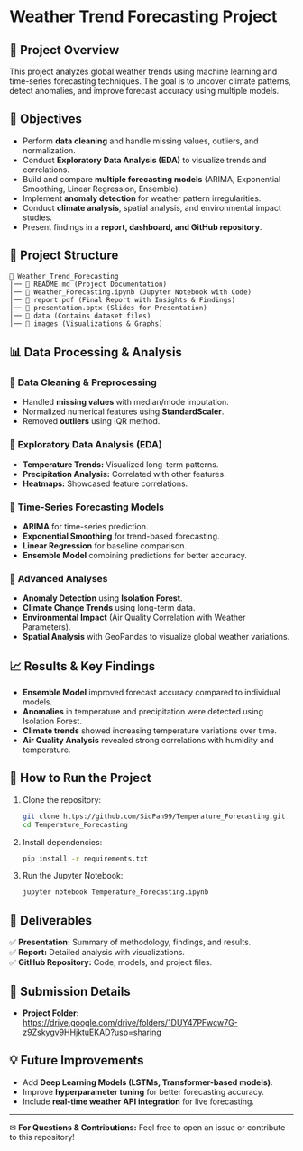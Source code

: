 # Weather Trend Forecasting Project

## 📌 **Project Overview**
This project analyzes global weather trends using machine learning and time-series forecasting techniques. The goal is to uncover climate patterns, detect anomalies, and improve forecast accuracy using multiple models.

## 🎯 **Objectives**
- Perform **data cleaning** and handle missing values, outliers, and normalization.
- Conduct **Exploratory Data Analysis (EDA)** to visualize trends and correlations.
- Build and compare **multiple forecasting models** (ARIMA, Exponential Smoothing, Linear Regression, Ensemble).
- Implement **anomaly detection** for weather pattern irregularities.
- Conduct **climate analysis**, spatial analysis, and environmental impact studies.
- Present findings in a **report, dashboard, and GitHub repository**.

## 📂 **Project Structure**
```
📁 Weather_Trend_Forecasting
│── 📄 README.md (Project Documentation)
│── 📄 Weather_Forecasting.ipynb (Jupyter Notebook with Code)
│── 📄 report.pdf (Final Report with Insights & Findings)
│── 📄 presentation.pptx (Slides for Presentation)
│── 📁 data (Contains dataset files)
│── 📁 images (Visualizations & Graphs)
```

## 📊 **Data Processing & Analysis**
### 🔹 **Data Cleaning & Preprocessing**
- Handled **missing values** with median/mode imputation.
- Normalized numerical features using **StandardScaler**.
- Removed **outliers** using IQR method.

### 🔹 **Exploratory Data Analysis (EDA)**
- **Temperature Trends:** Visualized long-term patterns.
- **Precipitation Analysis:** Correlated with other features.
- **Heatmaps:** Showcased feature correlations.

### 🔹 **Time-Series Forecasting Models**
- **ARIMA** for time-series prediction.
- **Exponential Smoothing** for trend-based forecasting.
- **Linear Regression** for baseline comparison.
- **Ensemble Model** combining predictions for better accuracy.

### 🔹 **Advanced Analyses**
- **Anomaly Detection** using **Isolation Forest**.
- **Climate Change Trends** using long-term data.
- **Environmental Impact** (Air Quality Correlation with Weather Parameters).
- **Spatial Analysis** with GeoPandas to visualize global weather variations.

## 📈 **Results & Key Findings**
- **Ensemble Model** improved forecast accuracy compared to individual models.
- **Anomalies** in temperature and precipitation were detected using Isolation Forest.
- **Climate trends** showed increasing temperature variations over time.
- **Air Quality Analysis** revealed strong correlations with humidity and temperature.

## 🚀 **How to Run the Project**
1. Clone the repository:
   ```bash
   git clone https://github.com/SidPan99/Temperature_Forecasting.git
   cd Temperature_Forecasting
   ```
2. Install dependencies:
   ```bash
   pip install -r requirements.txt
   ```
3. Run the Jupyter Notebook:
   ```bash
   jupyter notebook Temperature_Forecasting.ipynb
   ```

## 📜 **Deliverables**
✅ **Presentation:** Summary of methodology, findings, and results.  
✅ **Report:** Detailed analysis with visualizations.  
✅ **GitHub Repository:** Code, models, and project files.  

## 🔗 **Submission Details**
- **Project Folder:** https://drive.google.com/drive/folders/1DUY47PFwcw7G-z9Zskygv9HHjktuEKAD?usp=sharing

## 💡 **Future Improvements**
- Add **Deep Learning Models (LSTMs, Transformer-based models)**.
- Improve **hyperparameter tuning** for better forecasting accuracy.
- Include **real-time weather API integration** for live forecasting.

---
✉ **For Questions & Contributions:** Feel free to open an issue or contribute to this repository!

